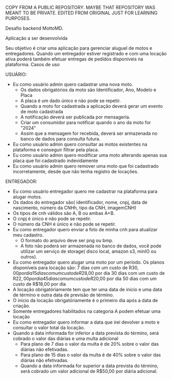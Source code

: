 COPY FROM A PUBLIC REPOSITORY. MAYBE THAT REPOSITORY WAS MEANT TO BE PRIVATE.
EDITED FROM ORIGINAL JUST FOR LEARNING PURPOSES.

Desafio backend MottoMD.

Aplicação a ser desenvolvida

Seu objetivo é criar uma aplicação para gerenciar aluguel de motos e entregadores. Quando um entregador estiver registrado e com uma locação ativa poderá também efetuar entregas de pedidos disponíveis na plataforma.
Casos de uso

USUÁRIO:
 - Eu como usuário admin quero cadastrar uma nova moto.
    - Os dados obrigatórios da moto são Identificador, Ano, Modelo e Placa
    - A placa é um dado único e não pode se repetir.
    - Quando a moto for cadastrada a aplicação deverá gerar um evento de moto cadastrada
    - A notificação deverá ser publicada por mensageria.
    - Criar um consumidor para notificar quando o ano da moto for "2024"
    - Assim que a mensagem for recebida, deverá ser armazenada no banco de dados para consulta futura.
- Eu como usuário admin quero consultar as motos existentes na plataforma e conseguir filtrar pela placa.
- Eu como usuário admin quero modificar uma moto alterando apenas sua placa que foi cadastrado indevidamente
- Eu como usuário admin quero remover uma moto que foi cadastrado incorretamente, desde que não tenha registro de locações.

 ENTREGADOR:
- Eu como usuário entregador quero me cadastrar na plataforma para alugar motos.
- Os dados do entregador são( identificador, nome, cnpj, data de nascimento, número da CNHh, tipo da CNH, imagemCNH)
- Os tipos de cnh válidos são A, B ou ambas A+B.
- O cnpj é único e não pode se repetir.
- O número da CNH é único e não pode se repetir.
- Eu como entregador quero enviar a foto de minha cnh para atualizar meu cadastro.
    - O formato do arquivo deve ser png ou bmp.
    - A foto não poderá ser armazenada no banco de dados, você pode utilizar um serviço de storage( disco local, amazon s3, minIO ou outros).
- Eu como entregador quero alugar uma moto por um período.
      Os planos disponíveis para locação são:
      7 dias com um custo de R$30,00 por dia
      15 dias com um custo de R$28,00 por dia
      30 dias com um custo de R$22,00 por dia
      45 dias com um custo de R$20,00 por dia
      50 dias com um custo de R$18,00 por dia
- A locação obrigatóriamente tem que ter uma data de inicio e uma data de término e outra data de previsão de término.
- O inicio da locação obrigatóriamente é o primeiro dia após a data de criação.
- Somente entregadores habilitados na categoria A podem efetuar uma locação
- Eu como entregador quero informar a data que irei devolver a moto e consultar o valor total da locação.
- Quando a data informada for inferior a data prevista do término, será cobrado o valor das diárias e uma multa adicional
    - Para plano de 7 dias o valor da multa é de 20% sobre o valor das diárias não efetivadas.
    - Para plano de 15 dias o valor da multa é de 40% sobre o valor das diárias não efetivadas.
    - Quando a data informada for superior a data prevista do término, será cobrado um valor adicional de R$50,00 por diária adicional.
